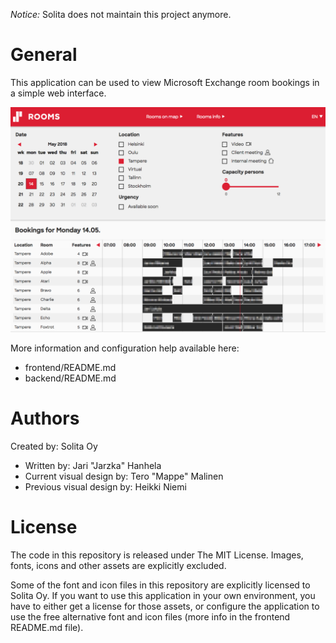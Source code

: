 *Notice:* Solita does not maintain this project anymore.

# General

This application can be used to view Microsoft Exchange room bookings in a simple web interface.

![Screenshot of Solita Rooms](rooms2.png "Solita Rooms")


More information and configuration help available here:
- frontend/README.md
- backend/README.md

# Authors

Created by: Solita Oy

* Written by: Jari "Jarzka" Hanhela
* Current visual design by: Tero "Mappe" Malinen
* Previous visual design by: Heikki Niemi

# License

The code in this repository is released under The MIT License. Images, fonts, icons and other assets are explicitly excluded.

Some of the font and icon files in this repository are explicitly licensed to Solita Oy. If you want to use this application in your own environment, you have to either get a license for those assets, or configure the application to use the free alternative font and icon files (more info in the frontend README.md file).
